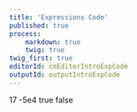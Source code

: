 ```yaml
---
title: 'Expressions Code'
published: true
process:
    markdown: true
    twig: true
twig_first: true
editorId: cmEditorIntroExpCode
outputId: outputIntroExpCode
---
```

17
-5e4
true
false
